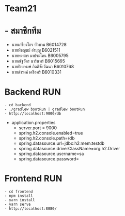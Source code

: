 # Team21
#   - สมาชิกทีม
* นายเกรียงไกร  บัวบาน B6014728
* นายพิชญตม์ อ่ำบุญ B6021511
* นายพงศกร มาประโคน B6005795
* นายณัฐวัตร นารินทร์ B6015695
* นายปิยะพงษ์ กิตติชัยวัฒนา B6010768
* นายดำรงค์ เครือศรี B6010331

# Backend RUN
```
- cd backend
- ./gradlew bootRun | gradlew bootRun
- http://localhost:9000/db
```
   * application.properties
     * server.port = 9000
     * spring.h2.console.enabled=true
     * spring.h2.console.path=/db
     * spring.datasource.url=jdbc:h2:mem:testdb
     * spring.datasource.driverClassName=org.h2.Driver
     * spring.datasource.username=sa
     * spring.datasource.password=


# Frontend RUN
```
- cd frontend
- npm install
- yarn install
- yarn serve
- http://localhost:8080/
```




